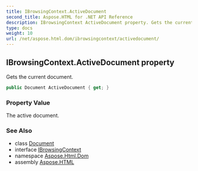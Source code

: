 ```yaml
---
title: IBrowsingContext.ActiveDocument
second_title: Aspose.HTML for .NET API Reference
description: IBrowsingContext ActiveDocument property. Gets the current document
type: docs
weight: 10
url: /net/aspose.html.dom/ibrowsingcontext/activedocument/
---
```

## IBrowsingContext.ActiveDocument property

Gets the current document.

```csharp
public Document ActiveDocument { get; }
```

### Property Value

The active document.

### See Also

* class [Document](../../document/)
* interface [IBrowsingContext](../)
* namespace [Aspose.Html.Dom](../../../aspose.html.dom/)
* assembly [Aspose.HTML](../../../)
